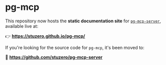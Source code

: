 # pg-mcp

This repository now hosts the **static documentation site** for [`pg-mcp-server`](https://github.com/stuzero/pg-mcp-server), available live at:

👉 **https://stuzero.github.io/pg-mcp/**

If you're looking for the source code for `pg-mcp`, it's been moved to:

🔗 **https://github.com/stuzero/pg-mcp-server**